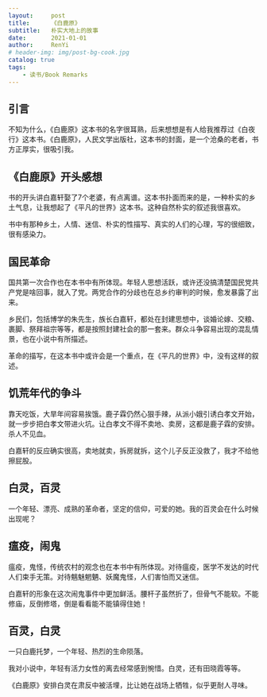 ```yaml
---
layout:     post
title:      《白鹿原》
subtitle:   朴实大地上的故事
date:       2021-01-01
author:     RenYi
# header-img: img/post-bg-cook.jpg
catalog: true
tags:
    - 读书/Book Remarks
---
```


## 引言

不知为什么，《白鹿原》这本书的名字很耳熟，后来想想是有人给我推荐过《白夜行》这本书。《白鹿原》，人民文学出版社，这本书的封面，是一个沧桑的老者，书方正厚实，很吸引我。



## 《白鹿原》开头感想

书的开头讲白嘉轩娶了7个老婆，有点离谱。这本书扑面而来的是，一种朴实的乡土气息，让我想起了《平凡的世界》这本书。这种自然朴实的叙述我很喜欢。



书中有那种乡土，人情、迷信、朴实的性描写、真实的人们的心理，写的很细致，很有感染力。



## 国民革命

国共第一次合作也在本书中有所体现。年轻人思想活跃，或许还没搞清楚国民党共产党是啥回事，就入了党。两党合作的分歧也在总乡约审判的时候，愈发暴露了出来。



乡民们，包括博学的朱先生，族长白嘉轩，都处在封建思想中，谈婚论嫁、交粮、裹脚、祭拜祖宗等等，都是按照封建社会的那一套来。群众斗争容易出现的混乱情景，也在小说中有所描述。



革命的描写，在这本书中或许会是一个重点，在《平凡的世界》中，没有这样的叙述。



## 饥荒年代的争斗

靠天吃饭，大旱年间容易挨饿。鹿子霖仍然心狠手辣，从派小娥引诱白孝文开始，就一步步把白孝文带进火坑。让白孝文不得不卖地、卖房，这都是鹿子霖的安排。杀人不见血。



白嘉轩的反应确实很高，卖地就卖，拆房就拆，这个儿子反正没救了，我才不给他擦屁股。



## 白灵，百灵

一个年轻、漂亮、成熟的革命者，坚定的信仰，可爱的她。我的百灵会在什么时候出现呢？



## 瘟疫，闹鬼

瘟疫，鬼怪，传统农村的观念也在本书中有所体现。对待瘟疫，医学不发达的时代人们束手无策。对待魑魅魍魉、妖魔鬼怪，人们害怕而又迷信。



白嘉轩的形象在这次闹鬼事件中更加鲜活。腰杆子虽然折了，但骨气不能软。不能修庙，反倒修塔，倒是看看能不能镇得住她！



## 百灵，白灵

一只白鹿托梦，一个年轻、热烈的生命陨落。



我对小说中，年轻有活力女性的离去经常感到惋惜。白灵，还有田晓霞等等。



《白鹿原》安排白灵在肃反中被活埋，比让她在战场上牺牲，似乎更耐人寻味。